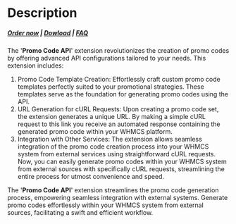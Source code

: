 # Description

##### [Order now](https://puqcloud.com/whmcs-addon-puq-customization.php) | [Dowload](https://download.puqcloud.com/WHMCS/addons/PUQ-Customization/) | [FAQ](https://faq.puqcloud.com/)

The '**Promo Code API**' extension revolutionizes the creation of promo codes by offering advanced API configurations tailored to your needs. This extension includes:

1. Promo Code Template Creation: Effortlessly craft custom promo code templates perfectly suited to your promotional strategies. These templates serve as the foundation for generating promo codes using the API.
2. URL Generation for cURL Requests: Upon creating a promo code set, the extension generates a unique URL. By making a simple cURL request to this link you receive an automated response containing the generated promo code within your WHMCS platform.
3. Integration with Other Services: The extension allows seamless integration of the promo code creation process into your WHMCS system from external services using straightforward cURL requests. Now, you can easily generate promo codes within your WHMCS system from external sources with specifically cURL requests, streamlining the entire process for utmost convenience and speed.

The '**Promo Code API**' extension streamlines the promo code generation process, empowering seamless integration with external systems. Generate promo codes effortlessly within your WHMCS system from external sources, facilitating a swift and efficient workflow.